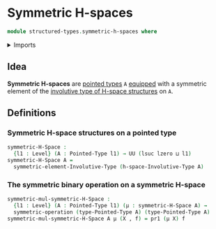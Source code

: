 # Symmetric H-spaces

```agda
module structured-types.symmetric-h-spaces where
```

<details><summary>Imports</summary>

```agda
open import foundation.dependent-pair-types
open import foundation.symmetric-operations
open import foundation.universe-levels

open import structured-types.involutive-type-of-h-space-structures
open import structured-types.pointed-types
open import structured-types.symmetric-elements-involutive-types
```

</details>

## Idea

**Symmetric H-spaces** are [pointed types](structured-types.pointed-types.md)
`A` [equipped](foundation.structure.md) with a symmetric element of the
[involutive type of H-space structures](structured-types.involutive-type-of-h-space-structures.md)
on `A`.

## Definitions

### Symmetric H-space structures on a pointed type

```agda
symmetric-H-Space :
  {l1 : Level} (A : Pointed-Type l1) → UU (lsuc lzero ⊔ l1)
symmetric-H-Space A =
  symmetric-element-Involutive-Type (h-space-Involutive-Type A)
```

### The symmetric binary operation on a symmetric H-space

```agda
symmetric-mul-symmetric-H-Space :
  {l1 : Level} (A : Pointed-Type l1) (μ : symmetric-H-Space A) →
  symmetric-operation (type-Pointed-Type A) (type-Pointed-Type A)
symmetric-mul-symmetric-H-Space A μ (X , f) = pr1 (μ X) f
```
